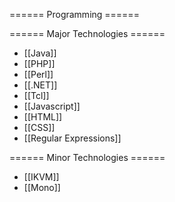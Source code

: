 ====== Programming ======

====== Major Technologies ======

  * [[Java]]
  * [[PHP]]
  * [[Perl]]
  * [[.NET]]
  * [[Tcl]]
  * [[Javascript]]
  * [[HTML]]
  * [[CSS]]
  * [[Regular Expressions]]


====== Minor Technologies ======

  * [[IKVM]]
  * [[Mono]]